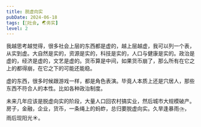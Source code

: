 ```yaml
---
title: 脱虚向实
pubDate: 2024-06-18
tags: [👫社会, 🌏务实]
level: 2
---
```


我越思考越觉得，很多社会上层的东西都是虚的，越上层越虚，我可以列一个表，从实到虚。大自然是实的，资源是实的，科技是实的，人口与健康是实的。政治是虚的，经济是虚的，文艺是虚的。货币算是中间，如果货币崩了，那么所有在它之上的都得崩，在它之下的可能还能稳。

虚的东西，很多时候跟游戏一样，都是角色表演。毕竟人本质上还是穴居人，那些东西不符合人的本性。比如各种政治制度。

未来几年应该是脱虚向实的阶段，大量人口回农村搞实业，然后城市大规模破产。房子，金融，企业，货币，一条绳上的蚂蚱，总归要脱虚向实。久旱逢暴雨⛈️，雨后现阳光☀️。
